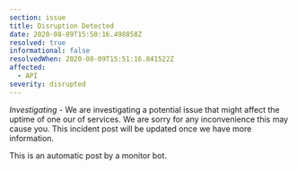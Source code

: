 ```yaml
---
section: issue
title: Disruption Detected
date: 2020-08-09T15:50:16.498858Z
resolved: true
informational: false
resolvedWhen: 2020-08-09T15:51:16.841522Z
affected:
  - API
severity: disrupted
---
```

*Investigating* - We are investigating a potential issue that might affect the uptime of one our of services. We are sorry for any inconvenience this may cause you. This incident post will be updated once we have more information.

This is an automatic post by a monitor bot.
        